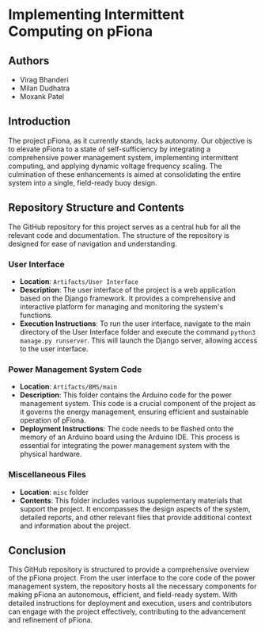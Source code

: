 # Implementing Intermittent Computing on pFiona

## Authors
- Virag Bhanderi
- Milan Dudhatra
- Moxank Patel

## Introduction
The project pFiona, as it currently stands, lacks autonomy. Our objective is to elevate pFiona to a state of self-sufficiency by integrating a comprehensive power management system, implementing intermittent computing, and applying dynamic voltage frequency scaling. The culmination of these enhancements is aimed at consolidating the entire system into a single, field-ready buoy design.

## Repository Structure and Contents
The GitHub repository for this project serves as a central hub for all the relevant code and documentation. The structure of the repository is designed for ease of navigation and understanding.

### User Interface
- **Location**: `Artifacts/User Interface`
- **Description**: The user interface of the project is a web application based on the Django framework. It provides a comprehensive and interactive platform for managing and monitoring the system's functions.
- **Execution Instructions**: To run the user interface, navigate to the main directory of the User Interface folder and execute the command `python3 manage.py runserver`. This will launch the Django server, allowing access to the user interface.

### Power Management System Code
- **Location**: `Artifacts/BMS/main`
- **Description**: This folder contains the Arduino code for the power management system. This code is a crucial component of the project as it governs the energy management, ensuring efficient and sustainable operation of pFiona.
- **Deployment Instructions**: The code needs to be flashed onto the memory of an Arduino board using the Arduino IDE. This process is essential for integrating the power management system with the physical hardware.

### Miscellaneous Files
- **Location**: `misc` folder
- **Contents**: This folder includes various supplementary materials that support the project. It encompasses the design aspects of the system, detailed reports, and other relevant files that provide additional context and information about the project.

## Conclusion
This GitHub repository is structured to provide a comprehensive overview of the pFiona project. From the user interface to the core code of the power management system, the repository hosts all the necessary components for making pFiona an autonomous, efficient, and field-ready system. With detailed instructions for deployment and execution, users and contributors can engage with the project effectively, contributing to the advancement and refinement of pFiona.